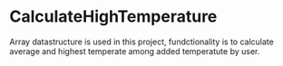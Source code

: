 # CalculateHighTemperature

Array datastructure is used in this project, fundctionality is to calculate average and highest temperate among added temperatute by user. 
